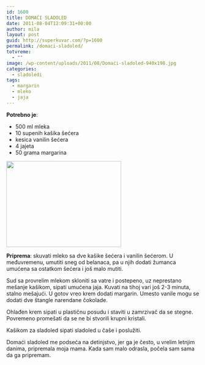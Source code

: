 ```yaml
---
id: 1600
title: DOMAĆI SLADOLED
date: 2011-08-04T12:09:31+00:00
author: mila
layout: post
guid: http://superkuvar.com/?p=1600
permalink: /domaci-sladoled/
totvreme:
  - ""
image: /wp-content/uploads/2011/08/Domaći-sladoled-940x198.jpg
categories:
  - sladoledi
tags:
  - margarin
  - mleko
  - jaja
---
```

**Potrebno je**:

  * 500 ml mleka
  * 10 supenih kašika šećera
  * kesica vanilin šećera
  * 4 jajeta
  * 50 grama margarina

<img class="alignnone size-medium wp-image-3448" title="Domaći sladoled" src="/wp-content/uploads/2011/08/Domaći-sladoled-300x225.jpg" alt="" width="300" height="225" /> 

**Priprema**: skuvati mleko sa dve kašike šećera i vanilin šećerom. U međuvremenu, umutiti sneg od belanaca, pa u njih dodati žumanca umućena sa ostatkom šećera i još malo mutiti.

Sud sa provrelim mlekom skloniti sa vatre i postepeno, uz neprestano mešanje kašikom, sipati umućena jaja. Kuvati na tihoj vari još 2-3 minuta, stalno mešajući. U gotov vreo krem dodati margarin. Umesto vanile mogu se dodati dve štangle narendane čokolade.

Ohlađen krem sipati u plastičnu posudu i staviti u zamrzivač da se stegne. Povremeno promešati da se ne bi stvorili krupni kristali.

Kašikom za sladoled sipati sladoled u čaše i poslužiti.

Domaći sladoled me podseća na detinjstvo, jer ga je često, u vrelim letnjim danima, pripremala moja mama. Kada sam malo odrasla, počela sam sama da ga pripremam.

&nbsp;